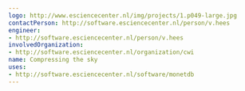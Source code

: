 ```yaml
---
logo: http://www.esciencecenter.nl/img/projects/1.p049-large.jpg
contactPerson: http://software.esciencecenter.nl/person/v.hees
engineer:
- http://software.esciencecenter.nl/person/v.hees
involvedOrganization:
- http://software.esciencecenter.nl/organization/cwi
name: Compressing the sky
uses:
- http://software.esciencecenter.nl/software/monetdb
---
```


